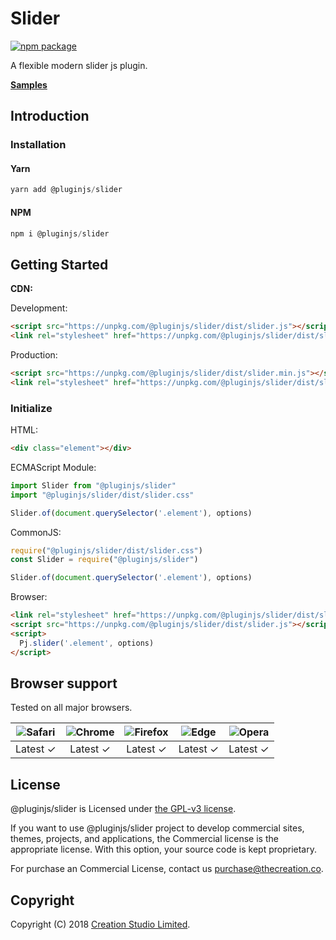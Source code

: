 # Slider

[![npm package](https://img.shields.io/npm/v/@pluginjs/slider.svg)](https://www.npmjs.com/package/@pluginjs/slider)

A flexible modern slider js plugin.

**[Samples](https://codesandbox.io/s/github/pluginjs/plugin.js/tree/master/modules/slider/samples)**

## Introduction

### Installation

#### Yarn

```javascript
yarn add @pluginjs/slider
```

#### NPM

```javascript
npm i @pluginjs/slider
```

## Getting Started

**CDN:**

Development:

```html
<script src="https://unpkg.com/@pluginjs/slider/dist/slider.js"></script>
<link rel="stylesheet" href="https://unpkg.com/@pluginjs/slider/dist/slider.css">
```

Production:

```html
<script src="https://unpkg.com/@pluginjs/slider/dist/slider.min.js"></script>
<link rel="stylesheet" href="https://unpkg.com/@pluginjs/slider/dist/slider.min.css">
```

### Initialize

HTML:

```html
<div class="element"></div>
```

ECMAScript Module:

```javascript
import Slider from "@pluginjs/slider"
import "@pluginjs/slider/dist/slider.css"

Slider.of(document.querySelector('.element'), options)
```

CommonJS:

```javascript
require("@pluginjs/slider/dist/slider.css")
const Slider = require("@pluginjs/slider")

Slider.of(document.querySelector('.element'), options)
```

Browser:

```html
<link rel="stylesheet" href="https://unpkg.com/@pluginjs/slider/dist/slider.css">
<script src="https://unpkg.com/@pluginjs/slider/dist/slider.js"></script>
<script>
  Pj.slider('.element', options)
</script>
```

## Browser support

Tested on all major browsers.

| <img src="https://raw.githubusercontent.com/alrra/browser-logos/master/src/safari/safari_32x32.png" alt="Safari"> | <img src="https://raw.githubusercontent.com/alrra/browser-logos/master/src/chrome/chrome_32x32.png" alt="Chrome"> | <img src="https://raw.githubusercontent.com/alrra/browser-logos/master/src/firefox/firefox_32x32.png" alt="Firefox"> | <img src="https://raw.githubusercontent.com/alrra/browser-logos/master/src/edge/edge_32x32.png" alt="Edge"> | <img src="https://raw.githubusercontent.com/alrra/browser-logos/master/src/opera/opera_32x32.png" alt="Opera"> |
|:--:|:--:|:--:|:--:|:--:|
| Latest ✓ | Latest ✓ | Latest ✓ | Latest ✓ | Latest ✓ |

## License

@pluginjs/slider is Licensed under [the GPL-v3 license](LICENSE).

If you want to use @pluginjs/slider project to develop commercial sites, themes, projects, and applications, the Commercial license is the appropriate license. With this option, your source code is kept proprietary.

For purchase an Commercial License, contact us purchase@thecreation.co.

## Copyright

Copyright (C) 2018 [Creation Studio Limited](creationstudio.com).